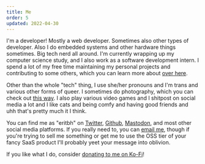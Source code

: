 ```yaml
---
title: Me
order: 5
updated: 2022-04-30
---
```


I'm a developer! Mostly a web developer. Sometimes also other types of developer. Also I do embedded systems and other hardware things sometimes. Big tech nerd all around. I'm currently wrapping up my computer science study, and I also work as a software development intern. I spend a lot of my free time maintaining my personal projects and contributing to some others, which you can learn more about [over here](/projects).

Other than the whole "tech" thing, I use she/her pronouns and I'm trans and various other forms of queer. I sometimes do photography, which you can check out [this way](/photos). I also play various video games and I shitpost on social media a lot and I like cats and being comfy and having good friends and uhh that's pretty much it I think.

You can find me as "eritbh" on [Twitter](https://twitter.com/eritbh), [Github](https://github.com/eritbh), [Mastodon](https://tech.lgbt/@eritbh), and most other social media platforms. If you really need to, you can [email me](mailto:hello@eritbh.me), though if you're trying to sell me something or get me to use the OSS tier of your fancy SaaS product I'll probably yeet your message into oblivion.

If you like what I do, consider [donating to me on Ko-Fi](https://ko-fi.com/eritbh)!

